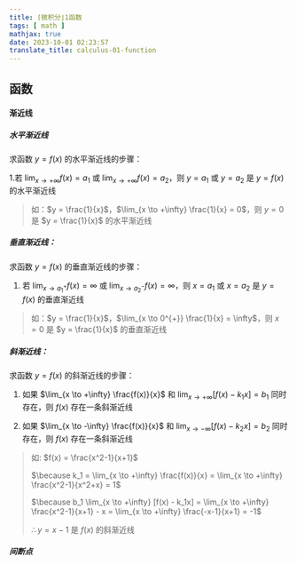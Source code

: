```yaml
---
title: ⌈微积分⌋1函数
tags: [ math ]
mathjax: true
date: 2023-10-01 02:23:57
translate_title: calculus-01-function
---
```


## 函数


#### 渐近线

##### 水平渐近线

求函数 $y = f(x)$ 的水平渐近线的步骤：

1.若 $\lim_{x \to +\infty} f(x) = a_1$ 或 $\lim_{x \to +\infty} f(x) = a_2$，则 $y = a_1$ 或 $y = a_2$ 是 $y = f(x)$ 的水平渐近线

> 如：$y = \frac{1}{x}$，$\lim_{x \to +\infty} \frac{1}{x} = 0$，则 $y = 0$ 是 $y = \frac{1}{x}$ 的水平渐近线


##### 垂直渐近线：

求函数 $y = f(x)$ 的垂直渐近线的步骤：

1. 若 $\lim_{x \to a^{+}_1}  f(x) = \infty$ 或 $\lim_{x \to a^{-}_2}  f(x) = \infty$，则 $x = a_1$ 或 $x = a_2$ 是 $y = f(x)$ 的垂直渐近线

> 如：$y = \frac{1}{x}$，$\lim_{x \to 0^{+}} \frac{1}{x} = \infty$，则 $x = 0$ 是 $y = \frac{1}{x}$ 的垂直渐近线
>

##### 斜渐近线：

求函数 $y = f(x)$ 的斜渐近线的步骤：

1. 如果 $\lim_{x \to +\infty} \frac{f(x)}{x}$ 和  $\lim_{x \to +\infty  } [f(x) - k_1x] = b_1$ 同时存在，则 $f(x)$ 存在一条斜渐近线

2. 如果 $\lim_{x \to -\infty} \frac{f(x)}{x}$ 和  $\lim_{x \to -\infty  } [f(x) - k_2x] = b_2$ 同时存在，则 $f(x)$ 存在一条斜渐近线

> 如: $f(x) = \frac{x^2-1}{x+1}$ 
>
> $\because k_1 =  \lim_{x \to +\infty} \frac{f(x)}{x} = \lim_{x \to +\infty} \frac{x^2-1}{x^2+x} = 1$
>
>  $\because b_1 \lim_{x \to +\infty} [f(x) - k_1x] = \lim_{x \to +\infty} \frac{x^2-1}{x+1} - x = \lim_{x \to +\infty} \frac{-x-1}{x+1} = -1$
>
>  $\therefore y = x - 1$ 是 $f(x)$ 的斜渐近线


##### 间断点